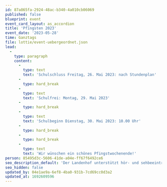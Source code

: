 ```yaml
---
id: 87a865fa-2924-48ac-b340-4a010cb06069
published: false
blueprint: event
event_card_layout: as_accordion
title: 'Pfingsten 2023'
event_date: '2023-05-28'
time: Ganztags
file: lottie/event-uebergeordnet.json
lead:
  -
    type: paragraph
    content:
      -
        type: text
        text: 'Schulschluss Freitag, 26. Mai 2023: nach Stundenplan'
      -
        type: hard_break
      -
        type: text
        text: 'Schulfrei: Montag, 29. Mai 2023'
      -
        type: hard_break
      -
        type: text
        text: 'Schulbeginn Dienstag, 30. Mai 2023: 10.00 Uhr'
      -
        type: hard_break
      -
        type: hard_break
      -
        type: text
        text: 'Wir wünschen ein schönes Pfingstwochenende!'
person: 85495d3c-5606-41de-a04e-ff67f6492ce6
seo_description_default: 'Der Landenhof unterstützt hör- und sehbeeinträchtigte Kinder & Jugendliche in ihrem selbstbestimmten Leben durch Förderung ihrer Fähigkeiten & Entwicklung'
seo_hidden: false
updated_by: 04e1ae9a-6ef8-4ba0-931b-7cd69cc0d3a2
updated_at: 1692609596
---
```

